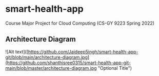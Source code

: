 # smart-health-app

Course Major Project for Cloud Computing (CS-GY 9223 Spring 2022)

## Architecture Diagram

![Alt text]([https://github.com/Jaideep5ingh/smart-health-app-git/blob/main/architecture-diagram.jpg](https://github.com/shanthisree0315/smart-health-app-git-main/blob/master/architecture-diagram.jpg "Optional Title")

